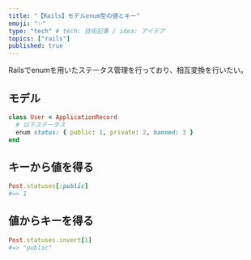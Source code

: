 ```yaml
---
title: "【Rails】モデルenum型の値とキー"
emoji: "✨"
type: "tech" # tech: 技術記事 / idea: アイデア
topics: ["rails"]
published: true
---
```


Railsでenumを用いたステータス管理を行っており、相互変換を行いたい。
## モデル
```ruby:user.rb
class User < ApplicationRecord
  # 以下ステータス
  enum status: { public: 1, private: 2, banned: 3 }
end
```
## キーから値を得る
```ruby
Post.statuses[:public]
#=> 1
```

## 値からキーを得る
```ruby
Post.statuses.invert[1]
#=> "public"
```
